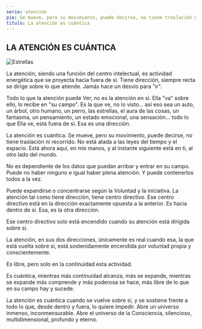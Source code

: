 ```yaml
---
serie: atención
pie: Se mueve, pero su movimiento, puede decirse, no tiene traslación ni recorrido
titulo: La atención es cuántica
---
```


## LA ATENCIÓN ES CUÁNTICA


![Estrellas](/foto/11073467_10206321740543851_4728131287305182543_o.webp)


La atención, siendo una función del centro intelectual, es actividad energética que se proyecta hacia fuera de sí. Tiene dirección, siempre recta se dirige sobre lo que atiende. Jamás hace un desvío para "ir".

Todo lo que la atención puede Ver, no es la atención en sí. Ella "va" sobre ello, lo recibe en "su campo". Es la que ve, no lo visto… así eso sea un auto, un árbol, otro humano, un perro, las estrellas, el aura de las cosas, un fantasma, un pensamiento, un estado emocional, una sensación… todo lo que Ella ve, está fuera de sí. Esa es una dirección.

La atención es cuántica. Se mueve, pero su movimiento, puede decirse, no tiene traslación ni recorrido. No está atada a las leyes del tiempo y el espacio. Está ahora aquí, en mis manos, y al instante siguiente está en ti, al otro lado del mundo.

No es dependiente de los datos que puedan arribar y entrar en su campo. Puede no haber ninguno e igual haber plena atención. Y puede contenerlos todos a la vez.

Puede expandirse o concentrarse según la Voluntad y la iniciativa.
La atención tal como tiene dirección, tiene centro directivo. Ese centro directivo está en la dirección exactamente opuesta a la anterior. Es hacia dentro de sí. Esa, es la otra dirección.

Ese centro directivo solo está encendido cuando su atención está dirigida sobre sí.

La atención, en sus dos direcciones, únicamente es real cuando esa, la que está vuelta sobre sí, está sostenidamente encendida por voluntad propia y conscientemente.

Es libre, pero solo en la continuidad esta actividad.

Es cuántica, mientras más continuidad alcanza, más se expande, mientras se expande más comprende y más poderosa se hace, más libre de lo que en su campo hay y sucede.

La atención es cuántica cuando se vuelve sobre sí, y se sostiene frente a todo lo que, desde dentro y fuera, lo quiere impedir. Abre un universo inmenso, inconmensurable. Abre el universo de la Consciencia, silencioso, multidimensional, profundo y eterno.
